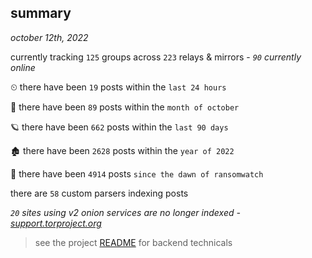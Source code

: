 
## summary
_october 12th, 2022_

currently tracking `125` groups across `223` relays & mirrors - _`90` currently online_

⏲ there have been `19` posts within the `last 24 hours`

🦈 there have been `89` posts within the `month of october`

🪐 there have been `662` posts within the `last 90 days`

🏚 there have been `2628` posts within the `year of 2022`

🦕 there have been `4914` posts `since the dawn of ransomwatch`

there are `58` custom parsers indexing posts

_`20` sites using v2 onion services are no longer indexed - [support.torproject.org](https://support.torproject.org/onionservices/v2-deprecation/)_

> see the project [README](https://github.com/joshhighet/ransomwatch#ransomwatch--) for backend technicals
